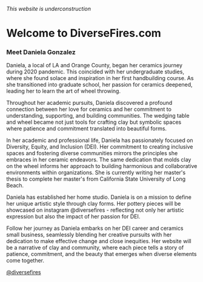 <i> This website is underconstruction</i>
# Welcome to DiverseFires.com
### Meet Daniela Gonzalez


Daniela, a local of LA and Orange County, began her ceramics journey during 2020 pandemic. This coincided with her undergraduate studies, where she found solace and inspiration in her first handbuilding course. As she transitioned into graduate school, her passion for ceramics deepened, leading her to learn the art of wheel throwing.

Throughout her academic pursuits, Daniela discovered a profound connection between her love for ceramics and her commitment to understanding, supporting, and building communities. The wedging table and wheel became not just tools for crafting clay but symbolic spaces where patience and commitment translated into beautiful forms.

In her academic and professional life, Daniela has passionately focused on Diversity, Equity, and Inclusion (DEI). Her commitment to creating inclusive spaces and fostering diverse communities mirrors the principles she embraces in her ceramic endeavors. The same dedication that molds clay on the wheel informs her approach to building harmonious and collaborative environments within organizations. She is currently writing her master's thesis to complete her master's from California State University of Long Beach.

Daniela has established her home studio. Daniela is on a mission to define her unique artistic style through clay forms. Her pottery pieces will be showcased on instagram @diversefires - reflecting not only her artistic expression but also the impact of her passion for DEI.

Follow her journey as Daniela embarks on her DEI career and ceramics small business, seamlessly blending her creative pursuits with her dedication to make effective change and close inequities. Her website will be a narrative of clay and community, where each piece tells a story of patience, commitment, and the beauty that emerges when diverse elements come together.

<a href="https://www.instagram.com/diversefires">@diversefires</a>
